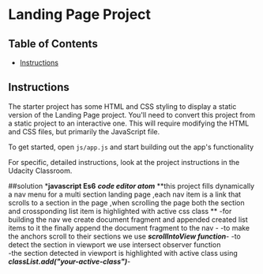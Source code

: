 # Landing Page Project

## Table of Contents

* [Instructions](#instructions)

## Instructions

The starter project has some HTML and CSS styling to display a static version of the Landing Page project. You'll need to convert this project from a static project to an interactive one. This will require modifying the HTML and CSS files, but primarily the JavaScript file.

To get started, open `js/app.js` and start building out the app's functionality

For specific, detailed instructions, look at the project instructions in the Udacity Classroom.

##solution
  ***javascript Es6**
  ***code editor atom***
**this project fills dynamically a nav menu  for a multi section landing page ,each nav item is a link that scrolls to a section in the page ,when scrolling the page both the section and crossponding list item is highlighted with active css class **
-for building the nav we create document fragment and appended created list items to it the finally append
 the document fragment to the nav -
 -to make the anchors scroll to their sections we use ***scrollIntoView function***-
-to detect the section in viewport we use intersect observer function  
 -the section detected in viewport is highlighted with active class using ***classList.add("your-active-class")***-
